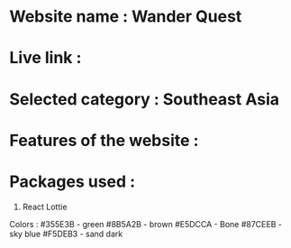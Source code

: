 # Website name  : Wander Quest
# Live link : 
# Selected category : Southeast Asia

# Features of the website :





# Packages used : 
1. React Lottie

Colors :
#355E3B - green
#8B5A2B - brown
#E5DCCA - Bone
#87CEEB - sky blue
#F5DEB3 - sand dark